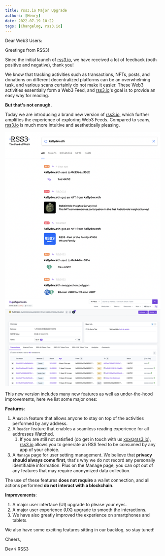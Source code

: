 ```yaml
---
title: rss3.io Major Upgrade
authors: [Henry]
date: 2022-07-19 10:22
tags: [Changelog, rss3.io]
---
```


Dear Web3 Users:

Greetings from RSS3!

Since the initial launch of [rss3.io](https://rss3.io), we have received a lot of feedback (both positive and negative), thank you!

We know that tracking activities such as transactions, NFTs, posts, and donations on different decentralized platforms can be an overwhelming task, and various scans certainly do not make it easier. These Web3 activities essentially form a Web3 Feed, and [rss3.io](https://rss3.io)'s goal is to provide an easy way for reading.

**But that's not enough.**

Today we are introducing a brand new version of [rss3.io](https://rss3.io), which further amplifies the experience of exploring Web3 Feeds. Compared to scans, [rss3.io](https://rss3.io) is much more intuitive and aesthetically pleasing.

![View an address on rss3.io.](img/2022-07-19/rss3io.png)
![View an address on polygonscan.com.](img/2022-07-19/polygonscan.png)

This new version includes many new features as well as under-the-hood improvements, here we list some major ones:

**Features**:

1. A `Watch` feature that allows anyone to stay on top of the activities performed by any address.
1. A `Reader` feature that enables a seamless reading experience for all addresses Watched.
    1. If you are still not satisfied (do get in touch with us [xxx@rss3.io](mailto:xxx@rss3.io)), [rss3.io](https://rss3.io) allows you to generate an RSS feed to be consumed by any app of your choice.
1. A `Manage` page for user setting management. We believe that **privacy should always come first**, that's why we do not record any personally identifiable information. Plus on the Manage page, you can opt out of any features that may require anonymized data collection.

The use of these features **does not require** a wallet connection, and all actions performed **do not interact with a blockchain**.

**Improvements**:

1. A major user interface (UI) upgrade to please your eyes.
1. A major user experience (UX) upgrade to smooth the interactions.
1. We have also greatly improved the experience on smartphones and tablets.

We also have some exciting features sitting in our backlog, so stay tuned!

Cheers,

Dev 🌀 RSS3
